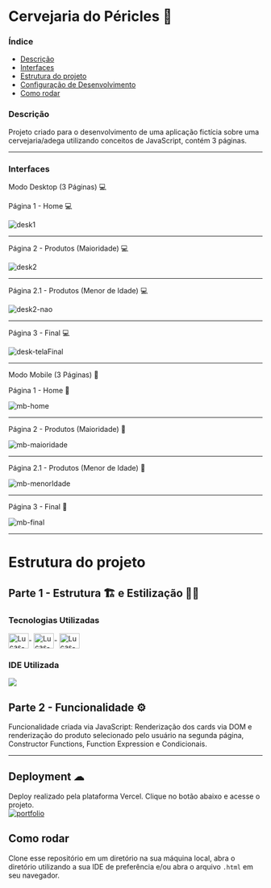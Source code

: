 # Cervejaria do Péricles 🍻

### Índice
<ul>
  <a href="#descrição"><li>Descrição</li></a>
  <a href="#interfaces"><li>Interfaces</li></a>
  <a href="#estrutura-do-projeto"><li>Estrutura do projeto</li></a>
  <a href="#deployment-"><li>Configuração de Desenvolvimento</li></a>
  <a href="#como-rodar"><li>Como rodar</li></a>
</ul>

### Descrição
Projeto criado para o desenvolvimento de uma aplicação fictícia sobre uma cervejaria/adega utilizando conceitos de JavaScript, contém 3 páginas.

<hr>


### Interfaces
Modo Desktop (3 Páginas) 💻

Página 1 - Home 💻

![desk1](https://user-images.githubusercontent.com/115199808/225779358-e8133382-b104-44e4-a1df-9d9bb85dc795.png)

<hr>

Página 2 - Produtos (Maioridade) 💻

![desk2](https://user-images.githubusercontent.com/115199808/225779345-6b38d546-12a8-4d18-b1e9-8ba3e132d7e2.png)

<hr>

Página 2.1 - Produtos (Menor de Idade) 💻

![desk2-nao](https://user-images.githubusercontent.com/115199808/225779575-f58cd2f1-d4ee-439c-a5da-e561517511ac.png)

<hr>

Página 3 - Final 💻

![desk-telaFinal](https://user-images.githubusercontent.com/115199808/225779331-4ae45264-d898-489f-8e7d-91d814cfb0dc.png)

<hr>

Modo Mobile (3 Páginas) 📲

Página 1 - Home 📲

![mb-home](https://user-images.githubusercontent.com/115199808/225780412-044c5499-5093-4f00-b923-ecfca99b4573.png)

<hr>

Página 2 - Produtos (Maioridade) 📲

![mb-maioridade](https://user-images.githubusercontent.com/115199808/225780501-f309d0c1-3966-4efd-a35b-8b9271c4b954.png)

<hr>

Página 2.1 - Produtos (Menor de Idade) 📲

![mb-menorIdade](https://user-images.githubusercontent.com/115199808/225780428-c0a9ad09-9ec6-4c11-a098-58a2a336a1c4.png)

<hr>

Página 3 - Final 📲

![mb-final](https://user-images.githubusercontent.com/115199808/225780450-102e5c8e-a8c8-4cd9-9ca5-5fbea097bf9f.png)

<hr>

# Estrutura do projeto
## Parte 1 - Estrutura 🏗 e Estilização 👨‍🎨
### Tecnologias Utilizadas
<div style="display: inline_block">
  <img align="center" alt="Lucas-HTML" height="30" width="40" src="https://cdn.jsdelivr.net/gh/devicons/devicon/icons/html5/html5-original.svg">-
  <img align="center" alt="Lucas-CSS" height="30" width="40" src="https://cdn.jsdelivr.net/gh/devicons/devicon/icons/css3/css3-original.svg">-
  <img align="center" alt="Lucas-JavaScript" height="30" width="40" src="https://cdn.jsdelivr.net/gh/devicons/devicon/icons/javascript/javascript-original.svg">
</div>

### IDE Utilizada

<div> 
  <img src="https://img.shields.io/badge/Visual_Studio_Code-0078D4?style=for-the-badge&logo=visual%20studio%20code&logoColor=white">
</div>

## Parte 2 - Funcionalidade ⚙

Funcionalidade criada via JavaScript: Renderização dos cards via DOM e renderização do produto selecionado pelo usuário na segunda página, Constructor Functions, Function Expression e Condicionais.

<hr>

## Deployment ☁

Deploy realizado pela plataforma Vercel. Clique no botão abaixo e acesse o projeto.<br>
[![portfolio](https://img.shields.io/badge/-CLIQUE%20AQUI-yellowgreen)](https://adega-do-pericles-dnc.vercel.app)

## Como rodar
Clone esse repositório em um diretório na sua máquina local, abra o diretório utilizando a sua IDE de preferência e/ou abra o arquivo ```.html``` em seu navegador.
